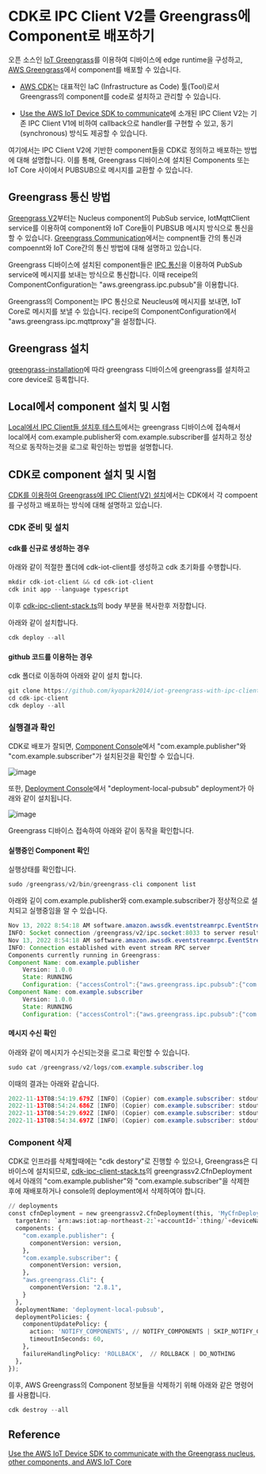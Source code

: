 # CDK로 IPC Client V2를 Greengrass에 Component로 배포하기

오픈 소스인 [IoT Greengrass](https://github.com/kyopark2014/iot-greengrass)를 이용하여 디바이스에 edge runtime을 구성하고, [AWS Greengrass](https://ap-northeast-2.console.aws.amazon.com/iot/home?region=ap-northeast-2#/greengrassIntro)에서 component를 배포할 수 있습니다. 

- [AWS CDK](https://github.com/kyopark2014/technical-summary/blob/main/cdk-introduction.md)는 대표적인 IaC (Infrastructure as Code) 툴(Tool)로서 Greengrass의 component를 code로 설치하고 관리할 수 있습니다. 

- [Use the AWS IoT Device SDK to communicate](https://docs.aws.amazon.com/greengrass/v2/developerguide/interprocess-communication.html#ipc-authorization-policies)에 소개된 IPC Client V2는 기존 IPC Client V1에 비하여 callback으로 handler를 구현할 수 있고, 동기(synchronous) 방식도 제공할 수 있습니다. 

여기에서는 IPC Client V2에 기반한 component들을 CDK로 정의하고 배포하는 방법에 대해 설명합니다. 이를 통해, Greengrass 디바이스에 설치된 Components 또는 IoT Core 사이에서 PUBSUB으로 메시지를 교환할 수 있습니다.

## Greengrass 통신 방법

[Greengrass V2](https://github.com/kyopark2014/iot-greengrass/blob/main/README.md#greengrass-basic)부터는 Nucleus component의 PubSub service, IotMqttClient service를 이용하여 component와 IoT Core들이 PUBSUB 메시지 방식으로 통신을 할 수 있습니다. [Greengrass Communication](https://github.com/kyopark2014/iot-greengrass/blob/main/README.md#greengrass-communication)에서는 compnent들 간의 통신과 compoennt와 IoT Core간의 통신 방법에 대해 설명하고 있습니다. 

Greengrass 디바이스에 설치된 component들은 [IPC 통신](https://github.com/kyopark2014/iot-greengrass/blob/main/IPC.md)을 이용하여 PubSub service에 메시지를 보내는 방식으로 통신합니다. 이때 receipe의 ComponentConfiguration는 "aws.greengrass.ipc.pubsub"을 이용합니다.

Greengrass의 Component는 IPC 통신으로 Neucleus에 메시지를 보내면, IoT Core로 메시지를 보낼 수 있습니다. recipe의 ComponentConfiguration에서 "aws.greengrass.ipc.mqttproxy"을 설정합니다. 




## Greengrass 설치

[greengrass-installation](https://github.com/kyopark2014/iot-greengrass/blob/main/preparation.md#greengrass-installation)에 따라 greengrass 디바이스에 greengrass를 설치하고 core device로 등록합니다.

## Local에서 component 설치 및 시험

[Local에서 IPC Client들 설치후 테스트](https://github.com/kyopark2014/iot-greengrass-with-ipc-client-v2/blob/main/local-deployment.md)에서는 greengrass 디바이스에 접속해서 local에서 com.example.publisher와 com.example.subscriber를 설치하고 정상적으로 동작하는것을 로그로 확인하는 방법을 설명합니다. 

## CDK로 component 설치 및 시험

[CDK를 이용하여 Greengrass에 IPC Client(V2) 설치](https://github.com/kyopark2014/iot-greengrass-with-ipc-client-v2/tree/main/cdk-ipc-client)에서는 CDK에서 각 compoent를 구성하고 배포하는 방식에 대해 설명하고 있습니다. 

### CDK 준비 및 설치

#### cdk를 신규로 생성하는 경우

아래와 같이 적절한 폴더에 cdk-iot-client를 생성하고 cdk 초기화를 수행합니다. 

```java
mkdir cdk-iot-client && cd cdk-iot-client
cdk init app --language typescript
```

이후 [cdk-ipc-client-stack.ts](https://github.com/kyopark2014/iot-greengrass-with-ipc-client-v2/blob/main/cdk-ipc-client/lib/cdk-ipc-client-stack.ts)의 body 부분을 복사한후 저장합니다.

아래와 같이 설치합니다. 

```java
cdk deploy --all
```

#### github 코드를 이용하는 경우

cdk 폴더로 이동하여 아래와 같이 설치 합니다. 

```java
git clone https://github.com/kyopark2014/iot-greengrass-with-ipc-client-v2
cd cdk-ipc-client
cdk deploy --all
```

### 실행결과 확인

CDK로 배포가 잘되면, [Component Console](https://ap-northeast-2.console.aws.amazon.com/iot/home?region=ap-northeast-2#/greengrass/v2/components)에서 "com.example.publisher"와 "com.example.subscriber"가 설치된것을 확인할 수 있습니다.

![image](https://user-images.githubusercontent.com/52392004/201559920-3220c2ba-8708-48c5-ac80-b9aa7f18ef98.png)

또한, [Deployment Console](https://ap-northeast-2.console.aws.amazon.com/iot/home?region=ap-northeast-2#/greengrass/v2/deployments)에서 "deployment-local-pubsub" deployment가 아래와 같이 설치됩니다.

![image](https://user-images.githubusercontent.com/52392004/201517558-9220d271-c3c9-4a23-afb3-3761050e6458.png)


Greengrass 디바이스 접속하여 아래와 같이 동작을 확인합니다. 

#### 실행중인 Component 확인 

실행상태를 확인합니다. 

```java
sudo /greengrass/v2/bin/greengrass-cli component list
````

아래와 깉이 com.example.publisher와 com.example.subscriber가 정상적으로 설치되고 실행중임을 알 수 있습니다.

```java
Nov 13, 2022 8:54:18 AM software.amazon.awssdk.eventstreamrpc.EventStreamRPCConnection$1 onConnectionSetup
INFO: Socket connection /greengrass/v2/ipc.socket:8033 to server result [AWS_ERROR_SUCCESS]
Nov 13, 2022 8:54:18 AM software.amazon.awssdk.eventstreamrpc.EventStreamRPCConnection$1 onProtocolMessage
INFO: Connection established with event stream RPC server
Components currently running in Greengrass:
Component Name: com.example.publisher
    Version: 1.0.0
    State: RUNNING
    Configuration: {"accessControl":{"aws.greengrass.ipc.pubsub":{"com.example.publisher:pubsub:1":{"operations":["aws.greengrass#PublishToTopic"],"policyDescription":"Allows access to publish to all topics.","resources":["*"]}}}}
Component Name: com.example.subscriber
    Version: 1.0.0
    State: RUNNING
    Configuration: {"accessControl":{"aws.greengrass.ipc.pubsub":{"com.example.subscriber:pubsub:1":{"operations":["aws.greengrass#SubscribeToTopic"],"policyDescription":"Allows access to subscribe to all topics.","resources":["*"]}}}}
```    

#### 메시지 수신 확인

아래와 같이 메시지가 수신되는것을 로그로 확인할 수 있습니다. 

```java
sudo cat /greengrass/v2/logs/com.example.subscriber.log
```

이때의 결과는 아래와 같습니다. 

```java
2022-11-13T08:54:19.679Z [INFO] (Copier) com.example.subscriber: stdout. Received new message on topic local/topic: hello. {scriptName=services.com.example.subscriber.lifecycle.Run, serviceName=com.example.subscriber, currentState=RUNNING}
2022-11-13T08:54:24.686Z [INFO] (Copier) com.example.subscriber: stdout. Received new message on topic local/topic: hello. {scriptName=services.com.example.subscriber.lifecycle.Run, serviceName=com.example.subscriber, currentState=RUNNING}
2022-11-13T08:54:29.692Z [INFO] (Copier) com.example.subscriber: stdout. Received new message on topic local/topic: hello. {scriptName=services.com.example.subscriber.lifecycle.Run, serviceName=com.example.subscriber, currentState=RUNNING}
2022-11-13T08:54:34.697Z [INFO] (Copier) com.example.subscriber: stdout. Received new message on topic local/topic: hello. {scriptName=services.com.example.subscriber.lifecycle.Run, serviceName=com.example.subscriber, currentState=RUNNING}
```

### Component 삭제

CDK로 인프라를 삭제할때에는 "cdk destory"로 진행할 수 있으나, Greengrass은 디바이스에 설치되므로, [cdk-ipc-client-stack.ts](https://github.com/kyopark2014/iot-greengrass-with-ipc-client-v2/blob/main/cdk-ipc-client/lib/cdk-ipc-client-stack.ts)의 greengrassv2.CfnDeployment에서 아래의 "com.example.publisher"와 "com.example.subscriber"을 삭제한 후에 재배포하거나 console의 deployment에서 삭제하여야 합니다.

```python
// deployments
const cfnDeployment = new greengrassv2.CfnDeployment(this, 'MyCfnDeployment', {
  targetArn: `arn:aws:iot:ap-northeast-2:`+accountId+`:thing/`+deviceName,    
  components: {
    "com.example.publisher": {
      componentVersion: version, 
    },
    "com.example.subscriber": {
      componentVersion: version, 
    },
    "aws.greengrass.Cli": {
      componentVersion: "2.8.1", 
    }
  },
  deploymentName: 'deployment-local-pubsub',
  deploymentPolicies: {
    componentUpdatePolicy: {
      action: 'NOTIFY_COMPONENTS', // NOTIFY_COMPONENTS | SKIP_NOTIFY_COMPONENTS
      timeoutInSeconds: 60,
    },
    failureHandlingPolicy: 'ROLLBACK',  // ROLLBACK | DO_NOTHING
  },
});
```    

이후, AWS Greengrass의 Component 정보들을 삭제하기 위해 아래와 같은 명령어를 사용합니다. 

```java
cdk destroy --all
```

## Reference 

[Use the AWS IoT Device SDK to communicate with the Greengrass nucleus, other components, and AWS IoT Core](https://docs.aws.amazon.com/greengrass/v2/developerguide/interprocess-communication.html#ipc-authorization-policies)


